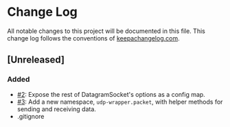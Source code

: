 # Change Log
All notable changes to this project will be documented in this file. This change
log follows the conventions of [keepachangelog.com](http://keepachangelog.com/).

## [Unreleased]

### Added
- [#2](https:/github.com/muattiyah/udp-wrapper/issues/2): Expose the rest of DatagramSocket's options as a config map.
- [#3](https:/github.com/muattiyah/udp-wrapper/issues/3): Add a new namespace, `udp-wrapper.packet`, with helper methods for sending and receiving data.
- .gitignore
